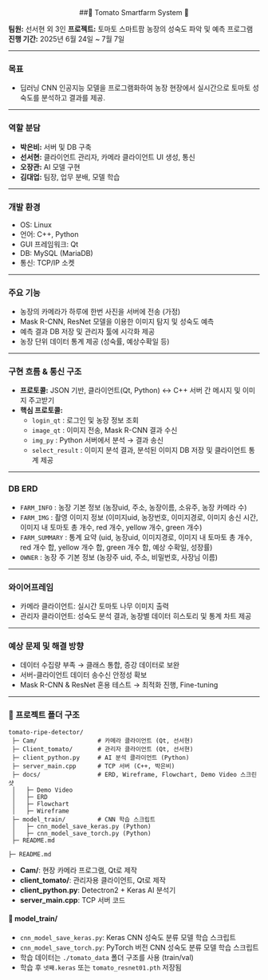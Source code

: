 <div align="center">
##🍅 Tomato Smartfarm System 🍅
<br>
</div>

**팀원:** 선서현 외 3인
**프로젝트:** 토마토 스마트팜 농장의 성숙도 파악 및 예측 프로그램  
**진행 기간:** 2025년 6월 24일 ~ 7월 7일

---

### 목표
- 딥러닝 CNN 인공지능 모델을 프로그램화하여 농장 현장에서 실시간으로 토마토 성숙도를 분석하고 결과를 제공.

---

### 역할 분담
- **박은비:** 서버 및 DB 구축
- **선서현:** 클라이언트 관리자, 카메라 클라이언트 UI 생성, 통신
- **오장관:** AI 모델 구현
- **김대업:** 팀장, 업무 분배, 모델 학습

---

### 개발 환경
- OS: Linux
- 언어: C++, Python
- GUI 프레임워크: Qt
- DB: MySQL (MariaDB)
- 통신: TCP/IP 소켓

---

### 주요 기능
- 농장의 카메라가 하루에 한번 사진을 서버에 전송 (가정)
- Mask R-CNN, ResNet 모델을 이용한 이미지 탐지 및 성숙도 예측
- 예측 결과 DB 저장 및 관리자 툴에 시각화 제공
- 농장 단위 데이터 통계 제공 (성숙률, 예상수확일 등)

---

### 구현 흐름 & 통신 구조
- **프로토콜:** JSON 기반, 클라이언트(Qt, Python) ↔ C++ 서버 간 메시지 및 이미지 주고받기
- **핵심 프로토콜:**  
  - `login_qt` : 로그인 및 농장 정보 조회
  - `image_qt` : 이미지 전송, Mask R-CNN 결과 수신
  - `img_py` : Python 서버에서 분석 → 결과 송신
  - `select_result` : 이미지 분석 결과, 분석된 이미지 DB 저장 및 클라이언트 통계 제공

---

### DB ERD
- `FARM_INFO` : 농장 기본 정보 (농장uid, 주소, 농장이름, 소유주, 농장 카메라 수)
- `FARM_IMG` : 촬영 이미지 정보 (이미지uid, 농장번호, 이미지경로, 이미지 송신 시간, 이미지 내 토마토 총 개수, red 개수, yellow 개수, green 개수)
- `FARM_SUMMARY` : 통계 요약 (uid, 농장uid, 이미지경로, 이미지 내 토마토 총 개수, red 개수 합, yellow 개수 합, green 개수 합, 예상 수확일, 성장률)
- `OWNER` : 농장 주 기본 정보 (농장주 uid, 주소, 비밀번호, 사장님 이름)
---

### 와이어프레임
- 카메라 클라이언트: 실시간 토마토 나무 이미지 출력
- 관리자 클라이언트: 성숙도 분석 결과, 농장별 데이터 히스토리 및 통계 차트 제공

---

### 예상 문제 및 해결 방향
- 데이터 수집량 부족 → 클래스 통합, 증강 데이터로 보완
- 서버-클라이언트 데이터 송수신 안정성 확보
- Mask R-CNN & ResNet 혼용 테스트 → 최적화 진행, Fine-tuning

---

### 📂 프로젝트 폴더 구조
```
tomato-ripe-detector/
 ├─ Cam/                 # 카메라 클라이언트 (Qt, 선서현)
 ├─ Client_tomato/       # 관리자 클라이언트 (Qt, 선서현)
 ├─ client_python.py     # AI 분석 클라이언트 (Python)
 ├─ server_main.cpp      # TCP 서버 (C++, 박은비)
 ├─ docs/                # ERD, Wireframe, Flowchart, Demo Video 스크린샷
 │   ├─ Demo Video
 │   ├─ ERD
 │   ├─ Flowchart
 │   ├─ Wireframe
 ├─ model_train/         # CNN 학습 스크립트
 │   ├─ cnn_model_save_keras.py (Python)
 │   ├─ cnn_model_save_torch.py (Python)
 ├─ README.md

├─ README.md
```
- **Cam/**: 현장 카메라 프로그램, Qt로 제작
- **client_tomato/**: 관리자용 클라이언트, Qt로 제작
- **client_python.py**: Detectron2 + Keras AI 분석기
- **server_main.cpp**: TCP 서버 코드

#### 📂 model_train/
- `cnn_model_save_keras.py`: Keras CNN 성숙도 분류 모델 학습 스크립트
- `cnn_model_save_torch.py`: PyTorch 버전 CNN 성숙도 분류 모델 학습 스크립트
- 학습 데이터는 `./tomato_data` 폴더 구조를 사용 (train/val)
- 학습 후 `넷째.keras` 또는 `tomato_resnet01.pth` 저장됨
